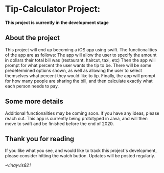 # Tip-Calculator Project:

**This project is currently in the development stage**

## About the project
This project will end up becoming a iOS app using swift. The functionalities of the app are as follows: 
The app will allow the user to specify the amount in dollars their total bill was (restaurant, haircut, taxi, etc)
Then the app will prompt for what percent the user wants the tip to be. There will be some predetermined options shown,
as well as allowing the user to select themselves what percent they would like to tip.
Finally, the app will prompt for how many people are sharing the bill, and then calculate exactly what each person needs to pay.

## Some more details
Additional functionalities may be coming soon. If you have any ideas, please reach out. This app is currently being prototyped in 
Java, and will then move to swift and be finished before the end of 2020.

## Thank you for reading
If you like what you see, and would like to track this project's development, please consider hitting the watch button. Updates 
will be posted regularly.

_-vinayvis821_

